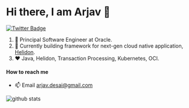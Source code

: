 
# Hi there, I am Arjav 👋

[![Twitter Badge](https://img.shields.io/badge/-desaiarjav-1ca0f1?style=flat-square&logo=twitter&logoColor=white&link=https://twitter.com/desaiarjav)](https://twitter.com/desaiarjav)

1. :office: Principal Software Engineer at Oracle.
2. 🔭 Currently building framework for next-gen cloud native application, [Helidon](https://www.helidon.io/).
4. :heart: Java, Helidon, Transaction Processing, Kubernetes, OCI.

#### How to reach me
- 📫 Email arjav.desai@gmail.com

![github stats](https://github-readme-stats.vercel.app/api?username=arjav-desai&show_icons=true&count_private=true&hide_title=true)

<!--
**arjav-desai/arjav-desai** is a ✨ _special_ ✨ repository because its `README.md` (this file) appears on your GitHub profile.

Here are some ideas to get you started:

- 🔭 I’m currently working on ...
- 🌱 I’m currently learning ...
- 👯 I’m looking to collaborate on ...
- 🤔 I’m looking for help with ...
- 💬 Ask me about ...
- 📫 How to reach me: ...
- 😄 Pronouns: ...
- ⚡ Fun fact: ...
-->
